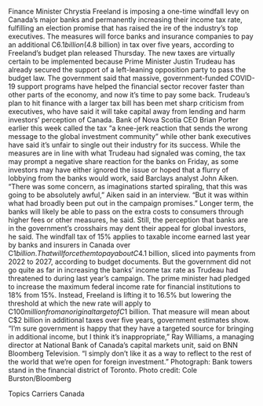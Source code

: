 Finance Minister Chrystia Freeland is imposing a one-time windfall levy on Canada’s major banks and permanently increasing their income tax rate, fulfilling an election promise that has raised the ire of the industry’s top executives.
The measures will force banks and insurance companies to pay an additional C$6.1 billion ($4.8 billion) in tax over five years, according to Freeland’s budget plan released Thursday. The new taxes are virtually certain to be implemented because Prime Minister Justin Trudeau has already secured the support of a left-leaning opposition party to pass the budget law.
The government said that massive, government-funded COVID-19 support programs have helped the financial sector recover faster than other parts of the economy, and now it’s time to pay some back.
Trudeau’s plan to hit finance with a larger tax bill has been met sharp criticism from executives, who have said it will take capital away from lending and harm investors’ perception of Canada. Bank of Nova Scotia CEO Brian Porter earlier this week called the tax “a knee-jerk reaction that sends the wrong message to the global investment community” while other bank executives have said it’s unfair to single out their industry for its success.
While the measures are in line with what Trudeau had signaled was coming, the tax may prompt a negative share reaction for the banks on Friday, as some investors may have either ignored the issue or hoped that a flurry of lobbying from the banks would work, said Barclays analyst John Aiken.
“There was some concern, as imaginations started spiraling, that this was going to be absolutely awful,” Aiken said in an interview. “But it was within what had broadly been put out in the campaign promises.”
Longer term, the banks will likely be able to pass on the extra costs to consumers through higher fees or other measures, he said. Still, the perception that banks are in the government’s crosshairs may dent their appeal for global investors, he said.
The windfall tax of 15% applies to taxable income earned last year by banks and insurers in Canada over C$1 billion. That will force them to pay about C$4.1 billion, sliced into payments from 2022 to 2027, according to budget documents.
But the government did not go quite as far in increasing the banks’ income tax rate as Trudeau had threatened to during last year’s campaign. The prime minister had pledged to increase the maximum federal income rate for financial institutions to 18% from 15%.
Instead, Freeland is lifting it to 16.5% but lowering the threshold at which the new rate will apply to C$100 million from an original target of C$1 billion. That measure will mean about C$2 billion in additional taxes over five years, government estimates show.
“I’m sure government is happy that they have a targeted source for bringing in additional income, but I think it’s inappropriate,” Ray Williams, a managing director at National Bank of Canada’s capital markets unit, said on BNN Bloomberg Television. “I simply don’t like it as a way to reflect to the rest of the world that we’re open for foreign investment.”
Photograph: Bank towers stand in the financial district of Toronto. Photo credit: Cole Burston/Bloomberg

Topics
Carriers
Canada
